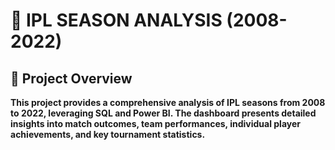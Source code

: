 # 🏏 IPL SEASON ANALYSIS (2008-2022)

## 📌 Project Overview

**This project provides a comprehensive analysis of IPL seasons from 2008 to 2022, leveraging SQL and Power BI. The dashboard presents detailed insights into match outcomes, team performances, individual player achievements, and key tournament statistics.**
